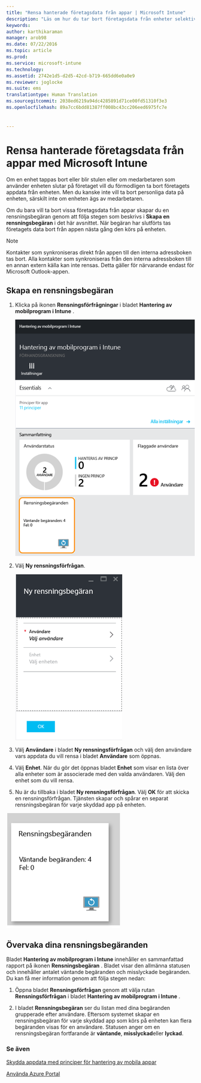 ```yaml
---
title: "Rensa hanterade företagsdata från appar | Microsoft Intune"
description: "Läs om hur du tar bort företagsdata från enheter selektivt via fjärranslutning."
keywords: 
author: karthikaraman
manager: arob98
ms.date: 07/22/2016
ms.topic: article
ms.prod: 
ms.service: microsoft-intune
ms.technology: 
ms.assetid: 2742e1d5-d2d5-42cd-b719-665dd6e0a0e9
ms.reviewer: joglocke
ms.suite: ems
translationtype: Human Translation
ms.sourcegitcommit: 2038ed6219a94dc4285891d71ce00fd51310f3e3
ms.openlocfilehash: 89a7cc6bdd81387ff008bc43cc206eed6975fc7e


---
```


# Rensa hanterade företagsdata från appar med Microsoft Intune
Om en enhet tappas bort eller blir stulen eller om medarbetaren som använder enheten slutar på företaget vill du förmodligen ta bort företagets appdata från enheten. Men du kanske inte vill ta bort personliga data på enheten, särskilt inte om enheten ägs av medarbetaren.

Om du bara vill ta bort vissa företagsdata från appar skapar du en rensningsbegäran genom att följa stegen som beskrivs i **Skapa en rensningsbegäran** i det här avsnittet.  När begäran har slutförts tas företagets data bort från appen nästa gång den körs på enheten.
>[!NOTE]
> Kontakter som synkroniseras direkt från appen till den interna adressboken tas bort. Alla kontakter som synkroniseras från den interna adressboken till en annan extern källa kan inte rensas. Detta gäller för närvarande endast för Microsoft Outlook-appen.



## Skapa en rensningsbegäran

1.  Klicka på ikonen **Rensningsförfrågningar** i bladet **Hantering av mobilprogram i Intune** .

    ![Skärmbild av bladet Hantering av mobilprogram i Intune med rutan Sammanfattning](../media/AppManagement/AzurePortal_MAM_WipeRequests.png)

2.  Välj  **Ny rensningsförfrågan**.

    ![Skärmbild av bladet Ny rensningsförfrågan](../media/AppManagement/AzurePortal_MAM_NewWipeRequest.png)

3.  Välj **Användare** i bladet **Ny rensningsförfrågan** och välj den användare vars appdata du vill rensa i bladet **Användare** som öppnas.

4.  Välj **Enhet**.  När du gör det öppnas bladet **Enhet** som visar en lista över alla enheter som är associerade med den valda användaren.  Välj den enhet som du vill rensa.

5.  Nu är du tillbaka i bladet **Ny rensningsförfrågan**. Välj **OK** för att skicka en rensningsförfrågan. Tjänsten skapar och spårar en separat rensningsbegäran för varje skyddad app på enheten.


![Skärmbild av rutan Rensningsförfrågningar ](../media/AppManagement/AzurePortal_MAM_WipeRequestsSummary.png)

## Övervaka dina rensningsbegäranden
Bladet **Hantering av mobilprogram i Intune** innehåller en sammanfattad rapport på ikonen **Rensningsbegäran** .  Bladet visar den allmänna statusen och innehåller antalet väntande begäranden och misslyckade begäranden. Du kan få mer information genom att följa stegen nedan:

1.  Öppna bladet **Rensningsförfrågan** genom att välja rutan **Rensningsförfrågan** i bladet **Hantering av mobilprogram i Intune** .

2.  I bladet **Rensningsbegäran** ser du listan med dina begäranden grupperade efter användare.  Eftersom systemet skapar en rensningsbegäran för varje skyddad app som körs på enheten kan flera begäranden visas för en användare.  Statusen anger om en rensningsbegäran fortfarande är **väntande**, **misslyckad**eller **lyckad**.

### Se även
[Skydda appdata med principer för hantering av mobila appar ](protect-app-data-using-mobile-app-management-policies-with-microsoft-intune.md)

[Använda Azure Portal](azure-portal-for-microsoft-intune-mam-policies.md)



<!--HONumber=Jul16_HO4-->


